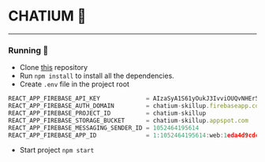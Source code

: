 # **CHATIUM** :love_letter:

---

### Running :rocket:

- Clone [this](https://gitlab.nixdev.co/mykulenko/chat-skillup.git) repository
- Run `npm install` to install all the dependencies.
- Create `.env` file in the project root

```javascript
REACT_APP_FIREBASE_API_KEY             = AIzaSyA1S61yOukJ3IvviOUQvNHEr5gm6pALW8w
REACT_APP_FIREBASE_AUTH_DOMAIN         = chatium-skillup.firebaseapp.com
REACT_APP_FIREBASE_PROJECT_ID          = chatium-skillup
REACT_APP_FIREBASE_STORAGE_BUCKET      = chatium-skillup.appspot.com
REACT_APP_FIREBASE_MESSAGING_SENDER_ID = 1052464195614
REACT_APP_FIREBASE_APP_ID              = 1:1052464195614:web:1eda4d9cdccd1af276260f
```

- Start project `npm start`
